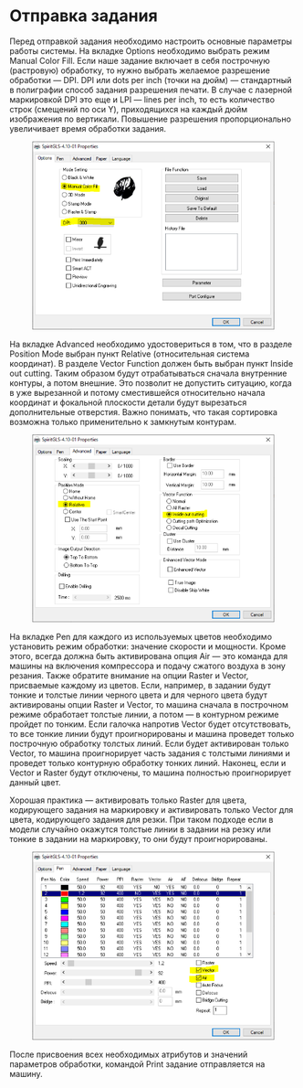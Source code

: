 # Отправка задания

Перед отправкой задания необходимо настроить основные параметры работы системы. На вкладке Options необходимо выбрать режим Manual Color Fill. Если наше задание включает в себя построчную (растровую) обработку, то нужно выбрать желаемое разрешение обработки — DPI. DPI или dots per inch (точки на дюйм) — стандартный в полиграфии способ задания разрешения печати. В случае с лазерной маркировкой DPI это еще и LPI — lines per inch, то есть количество строк (смещений по оси Y), приходящихся на каждый дюйм изображения по вертикали. Повышение разрешения пропорционально увеличивает время обработки задания.

<figure><img src="../.gitbook/assets/Capture_f1.PNG" alt=""><figcaption></figcaption></figure>

На вкладке Advanced необходимо удостовериться в том, что в разделе Position Mode выбран пункт Relative (относительная система координат). В разделе Vector Function должен быть выбран пункт Inside out cutting. Таким образом будут отрабатываться сначала внутренние контуры, а потом внешние.  Это позволит не допустить ситуацию, когда в уже вырезанной и потому сместившейся относительно начала координат и фокальной плоскости детали будут вырезаться дополнительные отверстия. Важно понимать, что такая сортировка возможна только применительно к замкнутым контурам.

<figure><img src="../.gitbook/assets/Capture_f2.PNG" alt=""><figcaption></figcaption></figure>

На вкладке Pen для каждого из используемых цветов необходимо установить режим обработки: значение скорости и мощности. Кроме этого, всегда должна быть активирована опция Air — это команда для машины на включения компрессора и подачу сжатого воздуха в зону резания. Также обратите внимание на опции Raster и Vector, присваемые каждому из цветов. Если, например, в задании будут тонкие и толстые линии черного цвета и для черного цвета будут активированы опции Raster и Vector, то машина сначала в построчном режиме обработает толстые линии, а потом — в контурном режиме пройдет по тонким. Если галочка напротив Vector будет отсутствовать, то все тонкие линии будут проигнорированы и машина проведет только построчную обработку толстых линий. Если будет активирован только Vector, то машина проигнорирует часть задания с толстыми линиями и проведет только контурную обработку тонких линий. Наконец, если и Vector и Raster будут отключены, то машина полностью проигнорирует данный цвет.&#x20;

Хорошая практика — активировать только Raster для цвета, кодирующего задания на маркировку и активировать только Vector для цвета, кодирующего задания для резки. При таком подходе если в модели случайно окажутся толстые линии в задании на резку или тонкие в задании на маркировку, то они будут проигнорированы.&#x20;

<figure><img src="../.gitbook/assets/Capture_f3.PNG" alt=""><figcaption></figcaption></figure>

После присвоения всех необходимых атрибутов и значений параметров обработки, командой Print задание отправляется на машину.
